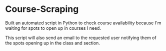 # Course-Scraping
 
Built an automated script in Python to check course availability because I'm waiting for spots to open up in courses I need.

This script will also send an email to the requested user notifying them of the spots opening up in the class and section.
